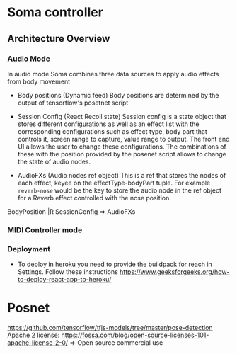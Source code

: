 # Soma controller

## Architecture Overview

### Audio Mode

In audio mode Soma combines three data sources to apply audio effects from body movement

- Body positions (Dynamic feed)
  Body positions are determined by the output of tensorflow's posetnet script

- Session Config (React Recoil state)
  Session config is a state object that stores different configurations as well as an effect list with the corresponding configurations such as effect type,
  body part that controls it, screen range to capture, value range to output. The front end UI allows the user to change these configurations. The combinations of these with the position provided by the posenet script allows to change the state of audio nodes.

- AudioFXs (Audio nodes ref object)
  This is a ref that stores the nodes of each effect, keyee on the effectType-bodyPart tuple. For example `reverb-nose` would be the key to store the audio node in the ref object for a Reverb effect controlled with the nose position.

BodyPosition |R SessionConfig => AudioFXs

### MIDI Controller mode

### Deployment

- To deploy in heroku you need to provide the buildpack for reach in Settings. Follow these instructions
  https://www.geeksforgeeks.org/how-to-deploy-react-app-to-heroku/

# Posnet

https://github.com/tensorflow/tfjs-models/tree/master/pose-detection
Apache 2 license: https://fossa.com/blog/open-source-licenses-101-apache-license-2-0/ => Open source commercial use
